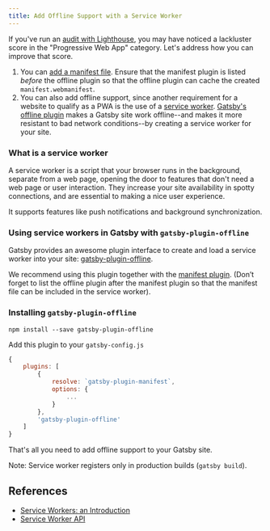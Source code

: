 ```yaml
---
title: Add Offline Support with a Service Worker
---
```


If you've run an [audit with Lighthouse](/docs/audit-with-lighthouse/), you may have noticed a lackluster score in the "Progressive Web App" category. Let's address how you can improve that score.

1.  You can [add a manifest file](/docs/add-a-manifest-file/). Ensure that the manifest plugin is listed _before_ the offline plugin so that the offline plugin can cache the created `manifest.webmanifest`.
2.  You can also add offline support, since another requirement for a website to qualify as a PWA is the use of a [service worker](https://developer.mozilla.org/en-US/docs/Web/API/Service_Worker_API). [Gatsby's offline plugin](/packages/gatsby-plugin-offline/) makes a Gatsby site work offline--and makes it more resistant to bad network conditions--by creating a service worker for your site.

### What is a service worker

A service worker is a script that your browser runs in the background, separate from a web page, opening the door to features that don't need a web page or user interaction. They increase your site availability in spotty connections, and are essential to making a nice user experience.

It supports features like push notifications and background synchronization.

### Using service workers in Gatsby with `gatsby-plugin-offline`

Gatsby provides an awesome plugin interface to create and load a service worker into your site: [gatsby-plugin-offline](https://www.npmjs.com/package/gatsby-plugin-offline).

We recommend using this plugin together with the [manifest plugin](https://www.npmjs.com/package/gatsby-plugin-manifest). (Don’t forget to list the offline plugin after the manifest plugin so that the manifest file can be included in the service worker).

### Installing `gatsby-plugin-offline`

`npm install --save gatsby-plugin-offline`

Add this plugin to your `gatsby-config.js`

```javascript:title=gatsby-config.js
{
    plugins: [
        {
            resolve: `gatsby-plugin-manifest`,
            options: {
                ...
            }
        },
        'gatsby-plugin-offline'
    ]
}
```

That's all you need to add offline support to your Gatsby site.

Note: Service worker registers only in production builds (`gatsby build`).

## References

- [Service Workers: an Introduction](https://developers.google.com/web/fundamentals/primers/service-workers/)
- [Service Worker API](https://developer.mozilla.org/en-US/docs/Web/API/Service_Worker_API)
